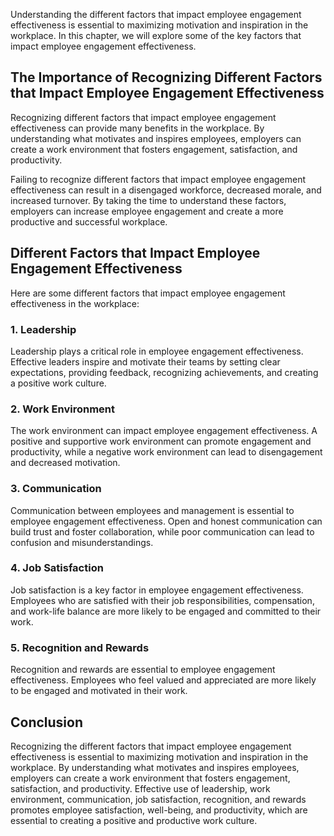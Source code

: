 
Understanding the different factors that impact employee engagement effectiveness is essential to maximizing motivation and inspiration in the workplace. In this chapter, we will explore some of the key factors that impact employee engagement effectiveness.

The Importance of Recognizing Different Factors that Impact Employee Engagement Effectiveness
---------------------------------------------------------------------------------------------

Recognizing different factors that impact employee engagement effectiveness can provide many benefits in the workplace. By understanding what motivates and inspires employees, employers can create a work environment that fosters engagement, satisfaction, and productivity.

Failing to recognize different factors that impact employee engagement effectiveness can result in a disengaged workforce, decreased morale, and increased turnover. By taking the time to understand these factors, employers can increase employee engagement and create a more productive and successful workplace.

Different Factors that Impact Employee Engagement Effectiveness
---------------------------------------------------------------

Here are some different factors that impact employee engagement effectiveness in the workplace:

### 1. Leadership

Leadership plays a critical role in employee engagement effectiveness. Effective leaders inspire and motivate their teams by setting clear expectations, providing feedback, recognizing achievements, and creating a positive work culture.

### 2. Work Environment

The work environment can impact employee engagement effectiveness. A positive and supportive work environment can promote engagement and productivity, while a negative work environment can lead to disengagement and decreased motivation.

### 3. Communication

Communication between employees and management is essential to employee engagement effectiveness. Open and honest communication can build trust and foster collaboration, while poor communication can lead to confusion and misunderstandings.

### 4. Job Satisfaction

Job satisfaction is a key factor in employee engagement effectiveness. Employees who are satisfied with their job responsibilities, compensation, and work-life balance are more likely to be engaged and committed to their work.

### 5. Recognition and Rewards

Recognition and rewards are essential to employee engagement effectiveness. Employees who feel valued and appreciated are more likely to be engaged and motivated in their work.

Conclusion
----------

Recognizing the different factors that impact employee engagement effectiveness is essential to maximizing motivation and inspiration in the workplace. By understanding what motivates and inspires employees, employers can create a work environment that fosters engagement, satisfaction, and productivity. Effective use of leadership, work environment, communication, job satisfaction, recognition, and rewards promotes employee satisfaction, well-being, and productivity, which are essential to creating a positive and productive work culture.
